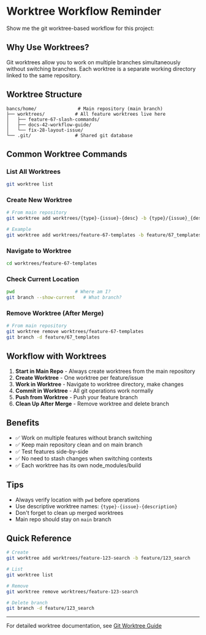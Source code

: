 # Worktree Workflow Reminder

Show me the git worktree-based workflow for this project:

## Why Use Worktrees?

Git worktrees allow you to work on multiple branches simultaneously without switching branches. Each worktree is a separate working directory linked to the same repository.

## Worktree Structure

```
bancs/home/               # Main repository (main branch)
├── worktrees/           # All feature worktrees live here
│   ├── feature-67-slash-commands/
│   ├── docs-42-workflow-guide/
│   └── fix-28-layout-issue/
└── .git/                # Shared git database
```

## Common Worktree Commands

### List All Worktrees
```bash
git worktree list
```

### Create New Worktree
```bash
# From main repository
git worktree add worktrees/{type}-{issue}-{desc} -b {type}/{issue}_{desc}

# Example
git worktree add worktrees/feature-67-templates -b feature/67_templates
```

### Navigate to Worktree
```bash
cd worktrees/feature-67-templates
```

### Check Current Location
```bash
pwd                      # Where am I?
git branch --show-current   # What branch?
```

### Remove Worktree (After Merge)
```bash
# From main repository
git worktree remove worktrees/feature-67-templates
git branch -d feature/67_templates
```

## Workflow with Worktrees

1. **Start in Main Repo** - Always create worktrees from the main repository
2. **Create Worktree** - One worktree per feature/issue
3. **Work in Worktree** - Navigate to worktree directory, make changes
4. **Commit in Worktree** - All git operations work normally
5. **Push from Worktree** - Push your feature branch
6. **Clean Up After Merge** - Remove worktree and delete branch

## Benefits

- ✅ Work on multiple features without branch switching
- ✅ Keep main repository clean and on main branch
- ✅ Test features side-by-side
- ✅ No need to stash changes when switching contexts
- ✅ Each worktree has its own node_modules/build

## Tips

- Always verify location with `pwd` before operations
- Use descriptive worktree names: `{type}-{issue}-{description}`
- Don't forget to clean up merged worktrees
- Main repo should stay on `main` branch

## Quick Reference

```bash
# Create
git worktree add worktrees/feature-123-search -b feature/123_search

# List
git worktree list

# Remove
git worktree remove worktrees/feature-123-search

# Delete branch
git branch -d feature/123_search
```

---

For detailed worktree documentation, see [Git Worktree Guide](../../docs/claude/git-worktree.md)
